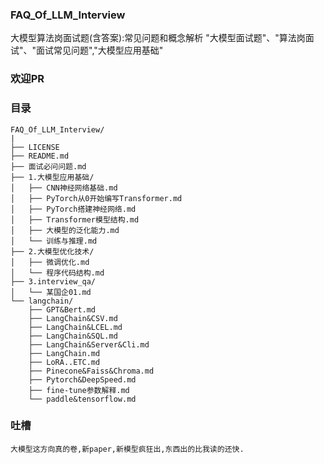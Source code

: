 ### FAQ_Of_LLM_Interview

大模型算法岗面试题(含答案):常见问题和概念解析 "大模型面试题"、"算法岗面试"、"面试常见问题","大模型应用基础"
### 欢迎PR


### 目录
```text
FAQ_Of_LLM_Interview/
|
├── LICENSE
├── README.md
├── 面试必问问题.md
├── 1.大模型应用基础/
│   ├── CNN神经网络基础.md
│   ├── PyTorch从0开始编写Transformer.md
│   ├── PyTorch搭建神经网络.md
│   ├── Transformer模型结构.md
│   ├── 大模型的泛化能力.md
│   └── 训练与推理.md
├── 2.大模型优化技术/
│   ├── 微调优化.md
│   └── 程序代码结构.md
├── 3.interview_qa/
│   └── 某国企01.md
└── langchain/
    ├── GPT&Bert.md
    ├── LangChain&CSV.md
    ├── LangChain&LCEL.md
    ├── LangChain&SQL.md
    ├── LangChain&Server&Cli.md
    ├── LangChain.md
    ├── LoRA..ETC.md
    ├── Pinecone&Faiss&Chroma.md
    ├── Pytorch&DeepSpeed.md
    ├── fine-tune参数解释.md
    └── paddle&tensorflow.md
```
### 吐槽
```text
大模型这方向真的卷,新paper,新模型疯狂出,东西出的比我读的还快.
```
